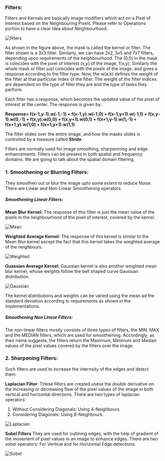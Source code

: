 ### Filters:

Filters and Kernals are basically image modifiers which act on a Pixel of Interest based on the Neighbouring Pixels. Please refer to Operations portion to have a clear idea about Neighbourhood. 

![filters](https://www.researchgate.net/profile/Nilesh-Bahadure/publication/286442762/figure/fig10/AS:670370642268178@1536840224859/The-Mechanics-of-Spatial-Filtering.ppm)

As shown in the figure above, the mask is called the kernel or filter. The filter shown is a 3x3 filter. Similarly, we can have 2x2, 5x5 and 7x7 filters, depending upon requirements of the neighbourhood. The (0,0) in the mask is coincides with the pixel of interest (x,y) of the image, f(x,y). Similarly the whole mask or filter just coincides with the pixels of the image, and gives a response according to the filter type. Now, the w(a,b) defines the weight of the filter at that particular index of the filter. The weight of the filter indices are dependent on the type of filter they are and the type of tasks they perform. 

Each filter has a response, which becomes the updated value of the pixel of interest at the center. The response is given by:

**Response= f(x-1,y-1).w(-1,-1) + f(x-1,y).w(-1,0) + f(x-1,y+1).w(-1,1) + f(x,y-1).w(0,-1) + f(x,y).w(0,0) + f(x,y+1).w(0,1) + f(x+1,y-1).w(1,-1) + f(x+1,y).w(1,0) + f(x+1,y+1).w(1,1)**

The filter slides over the entire image, and how the masks slides is controlled by a measure called **Stride**.

Filters are normally used for image smoothing, sharpenining and edge enhancements. Filters can be present in both spatial and frequency domains. We are going to talk about the spatial domain filtering.

### 1. Smoothening or Blurring Filters:

They smoothen out or blur the image upto some extent to reduce Noise. There are Linear and Non-Linear Smoothening operators. 

##### Smoothening Linear Filters:

**Mean Blur Kernel:** The response of this filter is just the mean value of the pixels in the neighbourhood of the pixel of interest, covered by the kernel.

![Mean](https://3.bp.blogspot.com/-z1EIsBG_8hA/U6KlbsJoBMI/AAAAAAAABdQ/jgThabZzWDM/s1600/avg.PNG)

**Weighted Average Kernel:** The response of this kernel is similar to the Mean Blur kernel except the fact that this kernel takes the wieghted average of the neighbours. 

![Weighted](https://miro.medium.com/max/432/1*rnHldrVN7DAqGX6fe_2IGQ.png)

**Guassian Average Kernel:** Gaussian kernel is also another weighted mean blur kernel, whose weights follow the bell shaped curve Gaussian distribution. 

![Gaussian](https://miro.medium.com/max/526/1*CHbVU4ykR7yWS3nd2ayrwg.png)

The kernel distributions and weights can be varied using the mean ad the standard deviation according to requirements as shown in the implementations.

##### Smoothening Non Linear Filters:

The non-linear filters mostly consists of three types of filters, the MIN, MAX and the MEDIAN filters, which are used for smootheining. Accordingly, as their name suggests, the filters return the Maximum, Minimum and Median values of the pixel values covered by the filters over the image.


### 2. Sharpening Filters: 

Such filters are used to increase the internsity of the edges and detect them.

**Laplacian Filter**: THese filters are created usese the double derivative on the increasing or decreasing flow of the pixel values of the image in both vertical and horizontal directions. There are two types of laplacian operators:

1. Without Considering Diagonals: Using 4-Neighbours.
2. Considering Diagonals: Using 8-Neighbours.

![Laplacian](https://www.researchgate.net/profile/Siti-Yasiran/publication/261459927/figure/fig1/AS:650032764170264@1531991296526/Two-commonly-used-discrete-approximations-to-the-Laplacian-filter.png)

**Sobel Filters** They are used for outlining edges, with the help of gradient of the movement of pixel values in an image to enhance edges. There are two sobel operators: For Vertical and for Horizontal Edge detections.

![Sobel](https://miro.medium.com/max/2400/1*djX8CkhUJZYu9ndKyz5ApA.jpeg)



